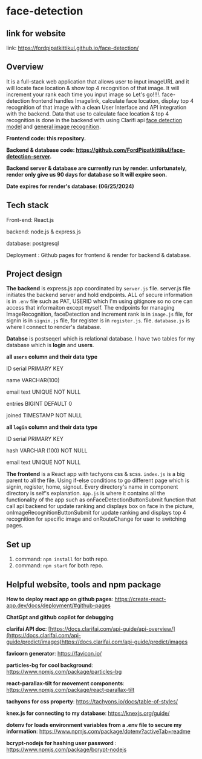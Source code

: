# face-detection

## link for website
link: https://fordpipatkittikul.github.io/face-detection/

## Overview
It is a full-stack web application that allows user to input imageURL and it will locate face location & show top 4 recognition of that image. It will increment your rank each time you input image so Let's go!!!!.
face-detection frontend handles Imagelink, calculate face location, display top 4 recognition of that image with a clean User Interface and API integration with the backend.
Data that use to calculate face location & top 4 recognition is done in the backend with using Clarifi api [face detection model](https://clarifai.com/clarifai/main/models/face-detection) and [general image recognition](https://clarifai.com/clarifai/main/models/general-image-recognition).

**Frontend code: this repository.**

**Backend & database code: https://github.com/FordPipatkittikul/face-detection-server.**

**Backend server & database are currently run by render. unfortunately, render only give us 90 days for database so It will expire soon.** 

**Date expires for render's database: (06/25/2024)**

## Tech stack
Front-end: React.js

backend: node.js & express.js

database: postgresql

Deployment : Github pages for frontend & render for backend & database.

## Project design
**The backend** is express.js app coordinated by `server.js` file. server.js file initiates the backend server and hold endpoints. ALL of secure information is in `.env` file such as PAT, USERID which I'm using gitignore so no one can access that informaiton except myself. The endpoints for managing ImageRecognition, faceDetection and increment rank is in `image.js` file, for signin is in `signin.js` file, for register is in `register.js`.
file. `database.js` is where I connect to render's database.

**Databse** is postseqerl which is relational database. I have two tables for my database which is **login** and **users**. 

**all `users` column and their data type**

ID serial PRIMARY KEY

name VARCHAR(100) 

email text UNIQUE NOT NULL

entries BIGINT DEFAULT 0

joined TIMESTAMP NOT NULL

**all `login` column and their data type**

ID serial PRIMARY KEY 

hash VARCHAR (100) NOT NULL 

email text UNIQUE NOT NULL 

**The frontend** is a React app with tachyons css & scss. `index.js` is a big parent to all the file. Using if-else conditions to go different page which is signin, register, home, signout. Every directory's name in component directory is self's explanation. `App.js` is where it contains all the functionality of the app such as onFaceDetectionButtonSubmit function that call api backend for update ranking and displays box on face in the picture, onImageRecognitionButtonSubmit for update ranking and displays top 4 recognition for specific image and onRouteChange for user to switching pages.


## Set up
1) command: `npm install` for both repo.
2) command: `npm start` for both repo.


## Helpful website, tools and npm package

**How to deploy react app on github pages**: https://create-react-app.dev/docs/deployment/#github-pages

**ChatGpt and github copilot for debugging**

**clarifai API doc**: [https://docs.clarifai.com/api-guide/api-overview/](https://docs.clarifai.com/api-guide/predict/images)https://docs.clarifai.com/api-guide/predict/images

**favicorn generator**: https://favicon.io/

**particles-bg for cool background**: https://www.npmjs.com/package/particles-bg

**react-parallax-tilt for movement components**: https://www.npmjs.com/package/react-parallax-tilt

**tachyons for css property**: https://tachyons.io/docs/table-of-styles/

**knex.js for connecting to my database**: https://knexjs.org/guide/

**dotenv for loads environment variables from a .env file to secure my information**: https://www.npmjs.com/package/dotenv?activeTab=readme

**bcrypt-nodejs for hashing user password** : https://www.npmjs.com/package/bcrypt-nodejs

